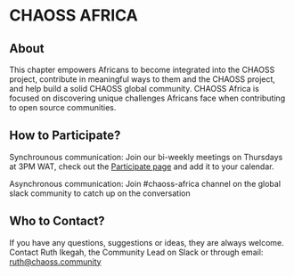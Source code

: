 # CHAOSS AFRICA

## About

This chapter empowers Africans to become integrated into the CHAOSS project, contribute in meaningful ways to them and the CHAOSS project, and help build a solid CHAOSS global community. CHAOSS Africa is focused on discovering unique challenges Africans face when contributing to open source communities.

## How to Participate?

Synchrounous communication: Join our bi-weekly meetings on Thursdays at 3PM WAT, check out the [Participate page](https://chaoss.community/participate/) and add it to your calendar.

Asynchronous communication: Join #chaoss-africa channel on the global slack community to catch up on the conversation

## Who to Contact?

If you have any questions, suggestions or ideas, they are always welcome. Contact Ruth Ikegah, the Community Lead on Slack or through email: ruth@chaoss.community
